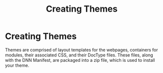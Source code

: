 ﻿---
uid: designers-creating-themes-overview
topic: designers-creating-themes-overview
locale: en
title: Creating Themes
dnneditions: DNN Platform,Evoq Content,Evoq Engage
dnnversion: 09.02.00
parent-topic: designers-overview
---

# Creating Themes

Themes are comprised of layout templates for the webpages, containers for modules, their associated CSS, and their DocType files. These files, along with the DNN Manifest, are packaged into a zip file, which is used to install your theme.
